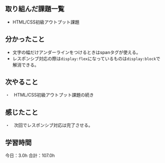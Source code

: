 ## 取り組んだ課題一覧
* HTML/CSS初級アウトプット課題
## 分かったこと
*  文字の幅だけアンダーラインをつけるときはspanタグが使える。
*  レスポンシブ対応の際は```display:flex```になっているものは```display:block```で解消できる。
　


## 次やること
・　HTML/CSS初級アウトプット課題の続き
## 感じたこと
・　次回でレスポンシブ対応は完了させる。
 
## 学習時間
今日：3.0h
合計：107.0h

